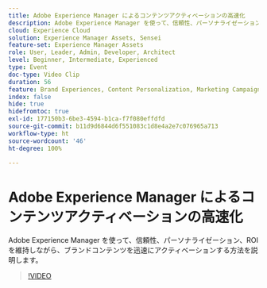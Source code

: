 ```yaml
---
title: Adobe Experience Manager によるコンテンツアクティベーションの高速化
description: Adobe Experience Manager を使って、信頼性、パーソナライゼーション、ROI を維持しながら、ブランドコンテンツを迅速にアクティベーションする方法を説明します。
cloud: Experience Cloud
solution: Experience Manager Assets, Sensei
feature-set: Experience Manager Assets
role: User, Leader, Admin, Developer, Architect
level: Beginner, Intermediate, Experienced
type: Event
doc-type: Video Clip
duration: 56
feature: Brand Experiences, Content Personalization, Marketing Campaigns, Multichannel Delivery
index: false
hide: true
hidefromtoc: true
exl-id: 177150b3-6be3-4594-b1ca-f7f080effdfd
source-git-commit: b11d9d6844d6f551083c1d8e4a2e7c076965a713
workflow-type: ht
source-wordcount: '46'
ht-degree: 100%

---
```


# Adobe Experience Manager によるコンテンツアクティベーションの高速化

Adobe Experience Manager を使って、信頼性、パーソナライゼーション、ROI を維持しながら、ブランドコンテンツを迅速にアクティベーションする方法を説明します。

>[!VIDEO](https://video.tv.adobe.com/v/3459239/?learn=on&enablevpops)
